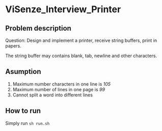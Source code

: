 # ViSenze_Interview_Printer

## Problem description

Question: Design and implement a printer, receive string buffers, print in papers.

The string buffer may contains blank, tab, newline and other characters.

## Asumption

1. Maximum number characters in one line is *105*
2. Maximum number of lines in one page is *99*
3. Cannot split a word into different lines

## How to run

Simply run `sh run.sh`







